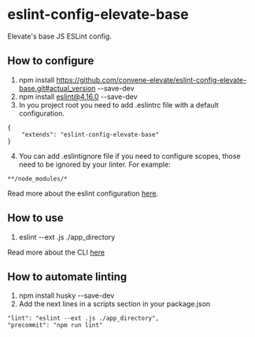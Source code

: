 # eslint-config-elevate-base

Elevate's base JS ESLint config.

## How to configure

1) npm install https://github.com/convene-elevate/eslint-config-elevate-base.git#actual_version --save-dev
2) npm install eslint@4.16.0 --save-dev
3) In you project root you need to add .eslintrc file with a default configuration.
```
{
    "extends": "eslint-config-elevate-base"
}
```
4) You can add .eslintignore file if you need to configure scopes, those need to be ignored by your linter. For example:
```
**/node_modules/*
```

Read more about the eslint configuration [here](https://eslint.org/docs/user-guide/configuring).

## How to use

1) eslint --ext .js ./app_directory

Read more about the CLI [here](https://eslint.org/docs/user-guide/command-line-interface)

## How to automate linting

1) npm install husky --save-dev
2) Add the next lines in a scripts section in your package.json
```
"lint": "eslint --ext .js ./app_directory",
"precommit": "npm run lint"
```
